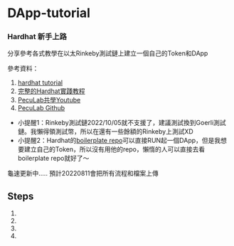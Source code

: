 # DApp-tutorial
### Hardhat 新手上路
分享參考各式教學在以太Rinkeby測試鏈上建立一個自己的Token和DApp

參考資料：
1. [hardhat tutorial](https://hardhat.org/tutorial)
2. [完整的Hardhat實踐教程](https://medium.com/my-blockchain-development-daily-journey/%E5%AE%8C%E6%95%B4%E7%9A%84hardhat%E5%AF%A6%E8%B8%90%E6%95%99%E7%A8%8B-a9b005aa4c12)
3. [PecuLab共學Youtube](https://youtu.be/0rlY6WUtrAY)
4. [PecuLab Github](https://github.com/pecu/PecuLab4SEP)
* 小提醒1：Rinkeby測試鏈2022/10/05就不支援了，建議測試換到Goerli測試鏈。我懶得領測試幣，所以在還有一些餘額的Rinkeby上測試XD
* 小提醒2：Hardhat的[boilerplate repo](https://github.com/NomicFoundation/hardhat-boilerplate)可以直接RUN起一個DApp，但是我想要建立自己的Token，所以沒有用他的repo，懶惰的人可以直接去看boilerplate repo就好了～

龜速更新中.....
預計20220811會把所有流程和檔案上傳

## Steps
1.
2.
3.
4.

